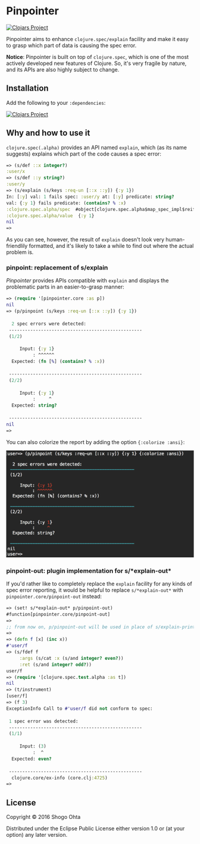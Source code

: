 # Pinpointer
[![Clojars Project](https://img.shields.io/clojars/v/pinpointer.svg)](https://clojars.org/pinpointer)

Pinpointer aims to enhance `clojure.spec/explain` facility and make it easy to grasp which part of data is causing the spec error.

**Notice**: Pinpointer is built on top of `clojure.spec`, which is one of the most actively developed new features of Clojure. So, it's very fragile by nature, and its APIs are also highly subject to change.

## Installation

Add the following to your `:dependencies`:

[![Clojars Project](https://clojars.org/pinpointer/latest-version.svg)](http://clojars.org/pinpointer)

## Why and how to use it

`clojure.spec(.alpha)` provides an API named `explain`, which (as its name suggests) explains which part of the code causes a spec error:

```clj
=> (s/def ::x integer?)
:user/x
=> (s/def ::y string?)
:user/y
=> (s/explain (s/keys :req-un [::x ::y]) {:y 1})
In: [:y] val: 1 fails spec: :user/y at: [:y] predicate: string?
val: {:y 1} fails predicate: (contains? % :x)
:clojure.spec.alpha/spec  #object[clojure.spec.alpha$map_spec_impl$reify__695 0x47cb4017 "clojure.spec.alpha$map_spec_impl$reify__695@47cb4017"]
:clojure.spec.alpha/value  {:y 1}
nil
=>
```

As you can see, however, the result of `explain` doesn't look very human-friendlily formatted, and it's likely to take a while to find out where the actual problem is.

### pinpoint: replacement of s/explain

_Pinpointer_ provides APIs compatible with `explain` and displays the problematic parts in an easier-to-grasp manner:

```clj
=> (require '[pinpointer.core :as p])
nil
=> (p/pinpoint (s/keys :req-un [::x ::y]) {:y 1})

  2 spec errors were detected:
 --------------------------------------------------
 (1/2)

     Input: {:y 1}
          : ^^^^^^
  Expected: (fn [%] (contains? % :x))

 --------------------------------------------------
 (2/2)

     Input: {:y 1}
          :     ^
  Expected: string?

 --------------------------------------------------
nil
=>
```


You can also colorize the report by adding the option `{:colorize :ansi}`:

<img src="doc/images/colorized-pinpoint-result.png" width="630">

### pinpoint-out: plugin implementation for s/\*explain-out\*

If you'd rather like to completely replace the `explain` facility for any kinds of spec error reporting, it would be helpful to replace `s/*explain-out*` with `pinpointer.core/pinpoint-out` instead:

```clj
=> (set! s/*explain-out* p/pinpoint-out)
#function[pinpointer.core/pinpoint-out]
=>
;; from now on, p/pinpoint-out will be used in place of s/explain-printer
=>
=> (defn f [x] (inc x))
#'user/f
=> (s/fdef f
     :args (s/cat :x (s/and integer? even?))
     :ret (s/and integer? odd?))
user/f
=> (require '[clojure.spec.test.alpha :as t])
nil
=> (t/instrument)
[user/f]
=> (f 3)
ExceptionInfo Call to #'user/f did not conform to spec:

 1 spec error was detected:
 --------------------------------------------------
 (1/1)

     Input: (3)
          :  ^
  Expected: even?

 --------------------------------------------------
  clojure.core/ex-info (core.clj:4725)
=>
```

## License

Copyright © 2016 Shogo Ohta

Distributed under the Eclipse Public License either version 1.0 or (at
your option) any later version.

